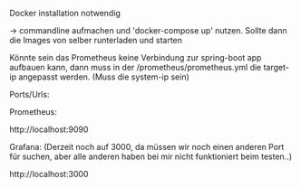 Docker installation notwendig

-> commandline aufmachen und 'docker-compose up' nutzen. Sollte dann die Images von selber runterladen und starten

Könnte sein das Prometheus keine Verbindung zur spring-boot app aufbauen kann, dann muss in der /prometheus/prometheus.yml die target-ip angepasst werden. (Muss die system-ip sein)


Ports/Urls:

Prometheus:

http://localhost:9090


Grafana: (Derzeit noch auf 3000, da müssen wir noch einen anderen Port für suchen, aber alle anderen haben bei mir nicht funktioniert beim testen..)


http://localhost:3000